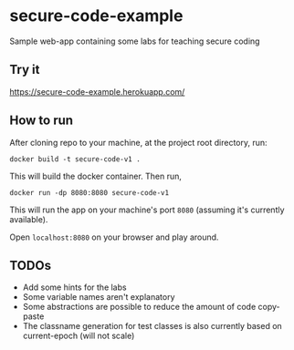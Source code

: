 # secure-code-example
Sample web-app containing some labs for teaching secure coding

## Try it
https://secure-code-example.herokuapp.com/

## How to run
After cloning repo to your machine, at the project root directory, run:

```docker build -t secure-code-v1 .```


This will build the docker container. Then run,

```docker run -dp 8080:8080 secure-code-v1```

This will run the app on your machine's port ```8080``` (assuming it's currently available).

Open ```localhost:8080``` on your browser and play around.

## TODOs
* Add some hints for the labs
* Some variable names aren't explanatory
* Some abstractions are possible to reduce the amount of code copy-paste
* The classname generation for test classes is also currently based on current-epoch (will not scale)
